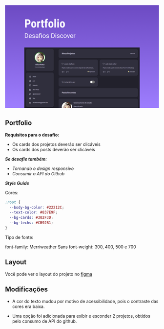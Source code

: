 <h1 align="center">
  <img alt="Portfolio" title="Portfolio" src="./assets/images/portfolio.png" />
</h1>

## Portfolio

**Requisitos para o desafio:**

- Os cards dos projetos deverão ser clicáveis
- Os cards dos posts deverão ser clicáveis

**_Se desafie também:_**

- _Tornando o design responsivo_
- _Consumir a API do Github_

**_Style Guide_**

Cores:

```CSS
:root {
  --body-bg-color: #22212C;
  --text-color: #837E9F;
  --bg-cards: #302F3D;
  --bg-techs: #CB92B1;
}
```

Tipo de fonte:

font-family: Merriweather Sans
font-weight: 300, 400, 500 e 700

## Layout

Você pode ver o layout do projeto no [figma](https://www.figma.com/file/8ugqNmSYtLRpVdDjXSjUgY/DD-Portfolio-Copy?fuid=896762651162972572)

## Modificações

- A cor do texto mudou por motivo de acessibilidade, pois o contraste das cores era baixa.

- Uma opção foi adicionada para exibir e esconder 2 projetos, obtidos pelo consumo de API do github.
